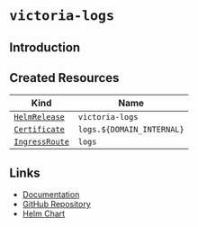 # `victoria-logs`

## Introduction

## Created Resources

| Kind                                | Name             |
| ----------------------------------- | ---------------- |
| [`HelmRelease`][ref-helm-release]   | `victoria-logs`           |
| [`Certificate`][ref-certificate]    | `logs.${DOMAIN_INTERNAL}` |
| [`IngressRoute`][ref-ingress-route] | `logs`           |

[ref-helm-release]: https://fluxcd.io/docs/components/helm/helmreleases/
[ref-certificate]: https://cert-manager.io/docs/reference/api-docs/#cert-manager.io/v1.Certificate
[ref-ingress-route]: https://doc.traefik.io/traefik/routing/providers/kubernetes-crd/#kind-ingressroute

## Links

- [Documentation](https://grafana.com/docs/loki/latest/)
- [GitHub Repository](https://github.com/grafana/loki/)
- [Helm Chart](https://github.com/grafana/helm-charts/tree/main/charts/loki)
